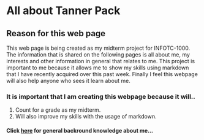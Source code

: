 # All about Tanner Pack

## Reason for this web page
This web page is being created as my midterm project for INFOTC-1000.
The information that is shared on the following pages is all about me, 
my interests and other information in general that relates to me.
This project is important to me because it allows me to show my skills
using markdown that I have recently acquired over this past week.
Finally I feel this webpage will also help anyone who sees it learn about me.

### It is important that I am creating this webpage because it will..
1. Count for a grade as my midterm.
2. Will also improve my skills with the usage of markdown.

#### Click [here]() for general backround knowledge about me...
